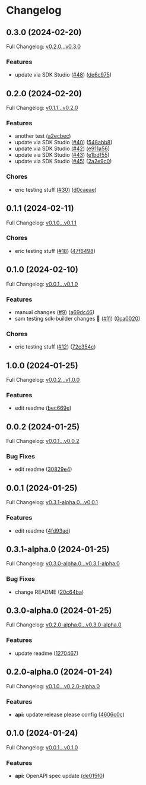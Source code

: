 # Changelog

## 0.3.0 (2024-02-20)

Full Changelog: [v0.2.0...v0.3.0](https://github.com/meorphis/test-repo-1/compare/v0.2.0...v0.3.0)

### Features

* update via SDK Studio ([#48](https://github.com/meorphis/test-repo-1/issues/48)) ([de6c975](https://github.com/meorphis/test-repo-1/commit/de6c9758e065d83eec1075aa881e2cb7a1e6da60))

## 0.2.0 (2024-02-20)

Full Changelog: [v0.1.1...v0.2.0](https://github.com/meorphis/test-repo-1/compare/v0.1.1...v0.2.0)

### Features

* another test ([a2ecbec](https://github.com/meorphis/test-repo-1/commit/a2ecbecfb41259a430449d891670e952a4a4f476))
* update via SDK Studio ([#40](https://github.com/meorphis/test-repo-1/issues/40)) ([548abb8](https://github.com/meorphis/test-repo-1/commit/548abb80999ae1b0a72701f9859b58a98b630745))
* update via SDK Studio ([#42](https://github.com/meorphis/test-repo-1/issues/42)) ([e911a56](https://github.com/meorphis/test-repo-1/commit/e911a561e2bc10a391a2c6e0a70948984b5b6885))
* update via SDK Studio ([#43](https://github.com/meorphis/test-repo-1/issues/43)) ([e1bdf55](https://github.com/meorphis/test-repo-1/commit/e1bdf55572230d7c04eb1e54c08f79b0945a6386))
* update via SDK Studio ([#45](https://github.com/meorphis/test-repo-1/issues/45)) ([2a2e9c0](https://github.com/meorphis/test-repo-1/commit/2a2e9c0e7fb6cf23b60e1fc2ea80fb650641307a))


### Chores

* eric testing stuff ([#30](https://github.com/meorphis/test-repo-1/issues/30)) ([d0caeae](https://github.com/meorphis/test-repo-1/commit/d0caeaef0e7314a01fd279a1c8ccda8fa1b1c448))

## 0.1.1 (2024-02-11)

Full Changelog: [v0.1.0...v0.1.1](https://github.com/meorphis/test-repo-1/compare/v0.1.0...v0.1.1)

### Chores

* eric testing stuff ([#18](https://github.com/meorphis/test-repo-1/issues/18)) ([47f6498](https://github.com/meorphis/test-repo-1/commit/47f64986b37866018c9e293e36a4414e748b3b7b))

## 0.1.0 (2024-02-10)

Full Changelog: [v0.0.1...v0.1.0](https://github.com/meorphis/test-repo-1/compare/v0.0.1...v0.1.0)

### Features

* manual changes ([#9](https://github.com/meorphis/test-repo-1/issues/9)) ([a69dc46](https://github.com/meorphis/test-repo-1/commit/a69dc4639360ed0cad9b3d682884306afc51ec35))
* sam testing sdk-builder changes :snail: ([#11](https://github.com/meorphis/test-repo-1/issues/11)) ([0ca0020](https://github.com/meorphis/test-repo-1/commit/0ca0020fe6c7934ec9c314d494b9a23e87321760))


### Chores

* eric testing stuff ([#12](https://github.com/meorphis/test-repo-1/issues/12)) ([72c354c](https://github.com/meorphis/test-repo-1/commit/72c354c88c132edbd38331dfb7fc115018cada08))

## 1.0.0 (2024-01-25)

Full Changelog: [v0.0.2...v1.0.0](https://github.com/meorphis/test-repo-1/compare/v0.0.2...v1.0.0)

### Features

* edit readme ([bec669e](https://github.com/meorphis/test-repo-1/commit/bec669ece710bfbb69dde86e03866d806d982dba))

## 0.0.2 (2024-01-25)

Full Changelog: [v0.0.1...v0.0.2](https://github.com/meorphis/test-repo-1/compare/v0.0.1...v0.0.2)

### Bug Fixes

* edit readme ([30829e4](https://github.com/meorphis/test-repo-1/commit/30829e4113070c6c9bda792253e7dac3ceeb984c))

## 0.0.1 (2024-01-25)

Full Changelog: [v0.3.1-alpha.0...v0.0.1](https://github.com/meorphis/test-repo-1/compare/v0.3.1-alpha.0...v0.0.1)

### Features

* edit readme ([4fd93ad](https://github.com/meorphis/test-repo-1/commit/4fd93adbee61d0c389437cc48eea283c18616360))

## 0.3.1-alpha.0 (2024-01-25)

Full Changelog: [v0.3.0-alpha.0...v0.3.1-alpha.0](https://github.com/meorphis/test-repo-1/compare/v0.3.0-alpha.0...v0.3.1-alpha.0)

### Bug Fixes

* change README ([20c64ba](https://github.com/meorphis/test-repo-1/commit/20c64baedb2558c1734b55ca0860a50e2aff9986))

## 0.3.0-alpha.0 (2024-01-25)

Full Changelog: [v0.2.0-alpha.0...v0.3.0-alpha.0](https://github.com/meorphis/test-repo-1/compare/v0.2.0-alpha.0...v0.3.0-alpha.0)

### Features

* update readme ([1270467](https://github.com/meorphis/test-repo-1/commit/12704672240f142e0dc8279296b449924c13b98d))

## 0.2.0-alpha.0 (2024-01-24)

Full Changelog: [v0.1.0...v0.2.0-alpha.0](https://github.com/meorphis/test-repo-1/compare/v0.1.0...v0.2.0-alpha.0)

### Features

* **api:** update release please config ([4606c0c](https://github.com/meorphis/test-repo-1/commit/4606c0c8663be43fabeec1fd871072e3cdb293d7))

## 0.1.0 (2024-01-24)

Full Changelog: [v0.0.1...v0.1.0](https://github.com/meorphis/test-repo-1/compare/v0.0.1...v0.1.0)

### Features

* **api:** OpenAPI spec update ([de015f0](https://github.com/meorphis/test-repo-1/commit/de015f07784b027c708266dbdccc73ddd6c40929))
